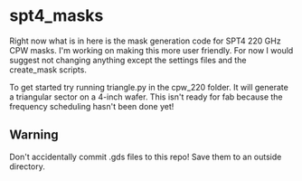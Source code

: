 # spt4_masks

Right now what is in here is the mask generation code for SPT4 220 GHz CPW masks. I'm working on making this more user friendly. For now I would suggest not changing anything except the settings files and the create_mask scripts.

To get started try running triangle.py in the cpw_220 folder. It will generate a triangular sector on a 4-inch wafer. This isn't ready for fab because the frequency scheduling hasn't been done yet!

## Warning
Don't accidentally commit .gds files to this repo! Save them to an outside directory.
